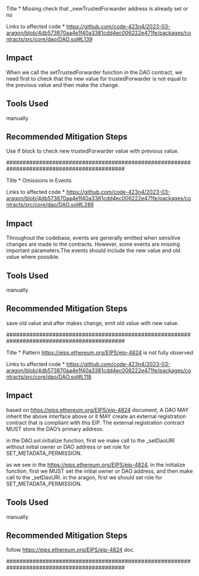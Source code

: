 Title * 
Missing check that _newTrustedForwarder address is already set or no

Links to affected code *
https://github.com/code-423n4/2023-03-aragon/blob/4db573870aa4e1f40a3381cdd4ec006222e471fe/packages/contracts/src/core/dao/DAO.sol#L139

## Impact
When we call the setTrustedForwarder function in the DAO contract, we need first to check that the new value for trustedForwarder is not equal to the previous value and then make the change.

## Tools Used
manually

## Recommended Mitigation Steps
Use if block to check new trustedForwarder value with previous value.

############################################################################################

Title * 
Omissions in Events

Links to affected code *
https://github.com/code-423n4/2023-03-aragon/blob/4db573870aa4e1f40a3381cdd4ec006222e471fe/packages/contracts/src/core/dao/DAO.sol#L286

## Impact
Throughout the codebase, events are generally emitted when sensitive changes are made to the contracts. However, some events are missing important parameters.The events should include the new value and old value where possible.

## Tools Used
manually

## Recommended Mitigation Steps
save old value and after makes change, emit old value with new value.

############################################################################################

Title * 
Pattern https://eips.ethereum.org/EIPS/eip-4824 is not fully observed

Links to affected code *
https://github.com/code-423n4/2023-03-aragon/blob/4db573870aa4e1f40a3381cdd4ec006222e471fe/packages/contracts/src/core/dao/DAO.sol#L118

## Impact
based on https://eips.ethereum.org/EIPS/eip-4824 document, A DAO MAY inherit the above interface above or it MAY create an external registration contract that is compliant with this EIP. The external registration contract MUST store the DAO’s primary address.

in the DAO.sol.initialize function, first we make call to the _setDaoURI without initial owner or DAO address or set role for SET_METADATA_PERMISSION.

as we see in the https://eips.ethereum.org/EIPS/eip-4824, in the initialize function, first we MUST set the initial owner or DAO address, and then make call to the _setDaoURI. in the aragon, first we should set role for SET_METADATA_PERMISSION.

## Tools Used
manually

## Recommended Mitigation Steps
follow https://eips.ethereum.org/EIPS/eip-4824 doc.

############################################################################################